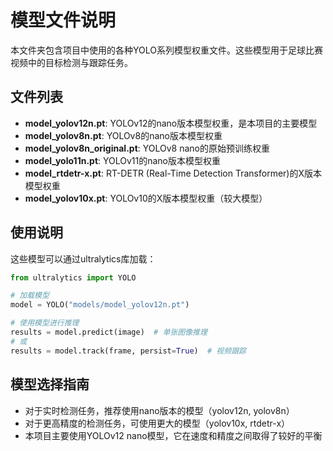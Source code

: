 # 模型文件说明

本文件夹包含项目中使用的各种YOLO系列模型权重文件。这些模型用于足球比赛视频中的目标检测与跟踪任务。

## 文件列表

- **model_yolov12n.pt**: YOLOv12的nano版本模型权重，是本项目的主要模型
- **model_yolov8n.pt**: YOLOv8的nano版本模型权重
- **model_yolov8n_original.pt**: YOLOv8 nano的原始预训练权重
- **model_yolo11n.pt**: YOLOv11的nano版本模型权重
- **model_rtdetr-x.pt**: RT-DETR (Real-Time Detection Transformer)的X版本模型权重
- **model_yolov10x.pt**: YOLOv10的X版本模型权重（较大模型）

## 使用说明

这些模型可以通过ultralytics库加载：

```python
from ultralytics import YOLO

# 加载模型
model = YOLO("models/model_yolov12n.pt")

# 使用模型进行推理
results = model.predict(image)  # 单张图像推理
# 或
results = model.track(frame, persist=True)  # 视频跟踪
```

## 模型选择指南

- 对于实时检测任务，推荐使用nano版本的模型（yolov12n, yolov8n）
- 对于更高精度的检测任务，可使用更大的模型（yolov10x, rtdetr-x）
- 本项目主要使用YOLOv12 nano模型，它在速度和精度之间取得了较好的平衡 